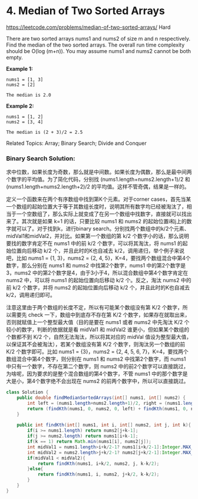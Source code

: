 # 4. Median of Two Sorted Arrays
<https://leetcode.com/problems/median-of-two-sorted-arrays/>
Hard

There are two sorted arrays nums1 and nums2 of size m and n respectively.
Find the median of the two sorted arrays. The overall run time complexity should be O(log (m+n)).
You may assume nums1 and nums2 cannot be both empty.

**Example 1:**

    nums1 = [1, 3]
    nums2 = [2]

    The median is 2.0

**Example 2:**

    nums1 = [1, 2]
    nums2 = [3, 4]

    The median is (2 + 3)/2 = 2.5

Related Topics: Array; Binary Search; Divide and Conquer

### Binary Search Solution: 
求中位数，如果长度为奇数，那么就是中间数。如果长度为偶数，那么是最中间两个数字的平均值。为了简化代码，分别找 (nums1.length+nums2.length+1)/2 和 (nums1.length+nums2.length+2)/2 的平均值。这样不管奇偶，结果是一样的。

定义一个函数来在两个有序数组中找到第K个元素。对于corner cases，首先当某一个数组的起始位置大于等于其数组长度时，说明其所有数字均已经被淘汰了，相当于一个空数组了，那么实际上就变成了在另一个数组中找数字，直接就可以找出来了。其次就是如果 k=1 的话，只要比较 nums1 和 nums2 的起始位置i和j上的数字就可以了。对于找到k，进行binary search。分别找两个数组中的k/2个元素、midVal1和midVal2，并对比。如果第一个数组的第 k/2 个数字小的话，那么说明要找的数字肯定不在 nums1 中的前 k/2 个数字，可以将其淘汰，将 nums1 的起始位置向后移动 k/2 个，并且此时的K也自减去 k/2，调用递归，举个例子来说吧，比如 nums1 = {1, 3}，nums2 = {2, 4, 5}，K=4，要找两个数组混合中第4个数字，那么分别在 nums1 和 nums2 中找第2个数字，nums1 中的第2个数字是3，nums2 中的第2个数字是4，由于3小于4，所以混合数组中第4个数字肯定在 nums2 中，可以将 nums1 的起始位置向后移动 k/2 个。反之，淘汰 nums2 中的前 k/2 个数字，并将 nums2 的起始位置向后移动 k/2 个，并且此时的K也自减去 k/2，调用递归即可。

注意这里由于两个数组的长度不定，所以有可能某个数组没有第 K/2 个数字，所以需要先 check 一下，数组中到底存不存在第 K/2 个数字，如果存在就取出来，否则就赋值上一个整型最大值（目的是要在 nums1 或者 nums2 中先淘汰 K/2 个较小的数字，判断的依据就是看 midVal1 和 midVal2 谁更小，但如果某个数组的个数都不到 K/2 个，自然无法淘汰，所以将其对应的 midVal 值设为整型最大值，以保证其不会被淘汰），若某个数组没有第 K/2 个数字，则淘汰另一个数组的前 K/2 个数字即可。比如 nums1 = {3}，nums2 = {2, 4, 5, 6, 7}，K=4，要找两个数组混合中第4个数字，则分别在 nums1 和 nums2 中找第2个数字，而 nums1 中只有一个数字，不存在第二个数字，则 nums2 中的前2个数字可以直接跳过，为啥呢，因为要求的是整个混合数组的第4个数字，不管 nums1 中的那个数字是大是小，第4个数字绝不会出现在 nums2 的前两个数字中，所以可以直接跳过。

```java
class Solution {
    public double findMedianSortedArrays(int[] nums1, int[] nums2) {
        int left = (nums1.length+nums2.length+1)/2, right = (nums1.length+nums2.length+2)/2;
        return (findKth(nums1, 0, nums2, 0, left) + findKth(nums1, 0, nums2, 0, right))/2.0;
    }
    
    public int findKth(int[] nums1, int i, int[] nums2, int j, int k){
        if(i >= nums1.length) return nums2[j+k-1];
        if(j >= nums2.length) return nums1[i+k-1];
        if(k == 1) return Math.min(nums1[i], nums2[j]);
        int midVal1 = nums1.length>i+k/2-1? nums1[i+k/2-1]:Integer.MAX_VALUE;
        int midVal2 = nums2.length>j+k/2-1? nums2[j+k/2-1]:Integer.MAX_VALUE;
        if(midVal1 < midVal2){
            return findKth(nums1, i+k/2, nums2, j, k-k/2);
        }else{
            return findKth(nums1, i, nums2, j+k/2, k-k/2);
        }
    }
}
```

### 